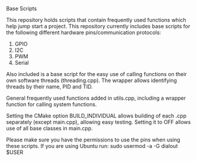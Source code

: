 Base Scripts

This repository holds scripts that contain frequently used functions which help jump start a project. This repository currently includes base scripts for the following different hardware pins/communication protocols:
1. GPIO
2. I2C
3. PWM
4. Serial

Also included is a base script for the easy use of calling functions on their own software threads (threading.cpp). The wrapper allows identifying threads by their name, PID and TID.

General frequently used functions added in utils.cpp, including a wrapper function for calling system functions.

Setting the CMake option BUILD_INDIVIDUAL allows building of each .cpp separately (except main.cpp), allowing easy testing. Setting it to OFF allows use of all base classes in main.cpp.

Please make sure you have the permissions to use the pins when using these scripts. If you are using Ubuntu run:
sudo usermod -a -G dialout $USER
